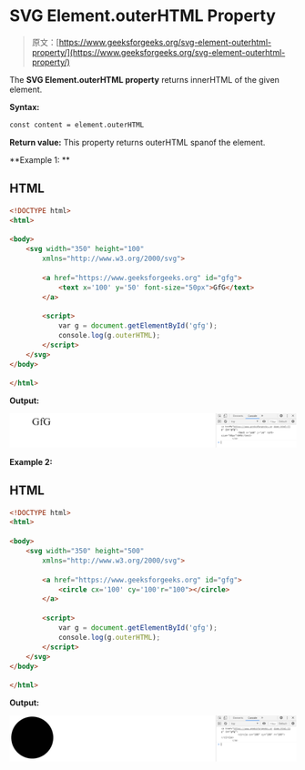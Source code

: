 # SVG Element.outerHTML Property

> 原文：[https://www.geeksforgeeks.org/svg-element-outerhtml-property/](https://www.geeksforgeeks.org/svg-element-outerhtml-property/)

The **SVG Element.outerHTML property** returns innerHTML of the given element.

**Syntax:**

```html
const content = element.outerHTML
```

**Return value:** This property returns outerHTML spanof the element.

**Example 1: **

## HTML

```html
<!DOCTYPE html> 
<html> 

<body> 
    <svg width="350" height="100" 
        xmlns="http://www.w3.org/2000/svg">

        <a href="https://www.geeksforgeeks.org" id="gfg">
            <text x='100' y='50' font-size="50px">GfG</text>
        </a>

        <script>
            var g = document.getElementById('gfg');
            console.log(g.outerHTML);
        </script>
    </svg>
</body> 

</html>
```

**Output:**

![](img/d64e5b7cb3f1dee4eacdf57256eb351e.png)

**Example 2:** 

## HTML

```html
<!DOCTYPE html> 
<html> 

<body> 
    <svg width="350" height="500" 
        xmlns="http://www.w3.org/2000/svg">

        <a href="https://www.geeksforgeeks.org" id="gfg">
            <circle cx='100' cy='100'r="100"></circle>
        </a>

        <script>
            var g = document.getElementById('gfg');
            console.log(g.outerHTML);
        </script>
    </svg>
</body> 

</html>
```

**Output:**

![](img/96d8e2c1b4c6826e5bc9d3e8c2b9fac2.png)